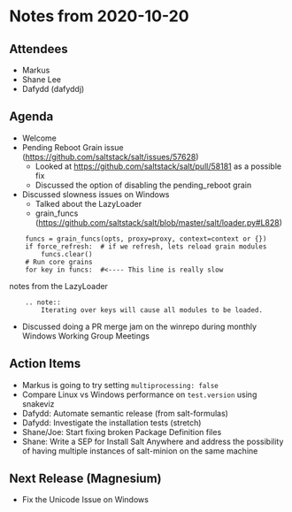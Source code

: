# Notes from 2020-10-20

## Attendees
- Markus
- Shane Lee
- Dafydd (dafyddj)

## Agenda
- Welcome
- Pending Reboot Grain issue (https://github.com/saltstack/salt/issues/57628)
    - Looked at https://github.com/saltstack/salt/pull/58181 as a possible fix
    - Discussed the option of disabling the pending_reboot grain
- Discussed slowness issues on Windows
    - Talked about the LazyLoader
    - grain_funcs (https://github.com/saltstack/salt/blob/master/salt/loader.py#L828)
```
    funcs = grain_funcs(opts, proxy=proxy, context=context or {})
    if force_refresh:  # if we refresh, lets reload grain modules
        funcs.clear()
    # Run core grains
    for key in funcs:  #<---- This line is really slow
```
notes from the LazyLoader
```
    .. note::
        Iterating over keys will cause all modules to be loaded.
```
- Discussed doing a PR merge jam on the winrepo during monthly Windows Working
  Group Meetings

## Action Items
- Markus is going to try setting `multiprocessing: false`
- Compare Linux vs Windows performance on `test.version` using snakeviz
- Dafydd: Automate semantic release (from salt-formulas)
- Dafydd: Investigate the installation tests (stretch)
- Shane/Joe: Start fixing broken Package Definition files
- Shane: Write a SEP for Install Salt Anywhere and address the possibility of
         having multiple instances of salt-minion on the same machine

## Next Release (Magnesium)
- Fix the Unicode Issue on Windows
